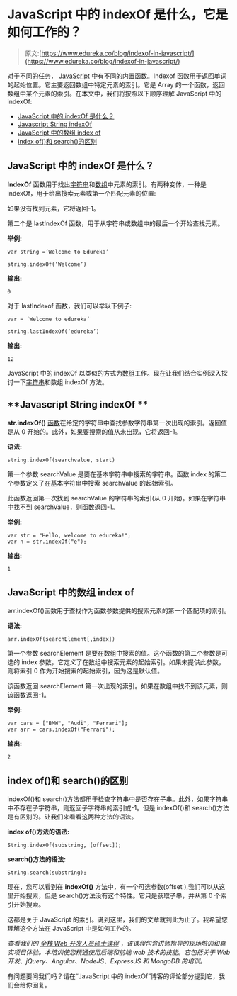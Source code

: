 # JavaScript 中的 indexOf 是什么，它是如何工作的？

> 原文:[https://www.edureka.co/blog/indexof-in-javascript/](https://www.edureka.co/blog/indexof-in-javascript/)

对于不同的任务， [JavaScript](https://www.edureka.co/blog/javascript-tutorial/) 中有不同的内置函数。Indexof 函数用于返回单词的起始位置。它主要返回数组中特定元素的索引。它是 Array 的一个函数，返回数组中某个元素的索引。在本文中，我们将按照以下顺序理解 JavaScript 中的 indexOf:

*   [JavaScript 中的 indexOf 是什么？](#what)
*   [Javascript String indexOf](#string)
*   [JavaScript 中的数组 index of](#array)
*   [index of()和 search()的区别](#difference)

## **JavaScript 中的 indexOf 是什么？**

**IndexOf** 函数用于找出[字符串](https://www.edureka.co/blog/javascript-string-functions/)和[数组](https://www.edureka.co/blog/javascript-array/)中元素的索引。有两种变体，一种是 indexOf，用于给出搜索元素或第一个匹配元素的位置:

如果没有找到元素，它将返回-1。

第二个是 lastIndexOf 函数，用于从字符串或数组中的最后一个开始查找元素。

**举例:**

```
var string =’Welcome to Edureka’

string.indexOf(‘Welcome’)
```

**输出:**

```
0
```

对于 lastIndexof 函数，我们可以举以下例子:

```
var = ‘Welcome to edureka’

string.lastIndexOf(‘edureka’)
```

**输出:**

```
12
```

JavaScript 中的 indexOf 以类似的方式为[数组](https://www.edureka.co/blog/array-methods-in-javascript/)工作。现在让我们结合实例深入探讨一下[字符串](https://www.edureka.co/blog/javascript-string-functions/)和数组 indexOf 方法。

## **Javascript String indexOf **

**str.indexOf()** [函数](https://www.edureka.co/blog/javascript-functions/)在给定的字符串中查找参数字符串第一次出现的索引。返回值是从 0 开始的。此外，如果要搜索的值从未出现，它将返回-1。

**语法:**

```
string.indexOf(searchvalue, start)
```

第一个参数 searchValue 是要在基本字符串中搜索的字符串。函数 index 的第二个参数定义了在基本字符串中搜索 searchValue 的起始索引。

此函数返回第一次找到 searchValue 的字符串的索引(从 0 开始)。如果在字符串中找不到 searchValue，则函数返回-1。

**举例:**

```
var str = "Hello, welcome to edureka!";
var n = str.indexOf("e");
```

**输出:**

```
1
```

## **JavaScript 中的数组 index of**

arr.indexOf()函数用于查找作为函数参数提供的搜索元素的第一个匹配项的索引。

**语法:**

```
arr.indexOf(searchElement[,index])
```

第一个参数 searchElement 是要在数组中搜索的值。这个函数的第二个参数是可选的 index 参数，它定义了在数组中搜索元素的起始索引。如果未提供此参数，则将索引 0 作为开始搜索的起始索引，因为这是默认值。

该函数返回 searchElement 第一次出现的索引。如果在数组中找不到该元素，则该函数返回-1。

**举例:**

```
var cars = ["BMW", "Audi", "Ferrari"];
var arr = cars.indexOf("Ferrari");
```

**输出:**

```
2
```

## **index of()和 search()的区别**

indexOf()和 search()方法都用于检查字符串中是否存在子串。此外，如果字符串中不存在子字符串，则返回子字符串的索引或-1。但是 indexOf()和 search()方法是有区别的。让我们来看看这两种方法的语法。

**index of()方法的语法:**

```
String.indexOf(substring, [offset]);
```

**search()方法的语法:**

```
String.search(substring);
```

现在，您可以看到在 **indexOf()** 方法中，有一个可选参数(offset ),我们可以从这里开始搜索，但是 search()方法没有这个特性。它只是获取子串，并从第 0 个索引开始搜索。

这都是关于 JavaScript 的索引。说到这里，我们的文章就到此为止了。我希望您理解这个方法在 JavaScript 中是如何工作的。

*查看我们的  [全栈 Web 开发人员硕士课程](https://www.edureka.co/masters-program/full-stack-developer-training) ，该课程包含讲师指导的现场培训和真实项目体验。本培训使您精通使用后端和前端 web 技术的技能。它包括关于 Web 开发、jQuery、Angular、NodeJS、ExpressJS 和 MongoDB 的培训。*

有问题要问我们吗？请在“JavaScript 中的 indexOf”博客的评论部分提到它，我们会给你回复。